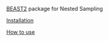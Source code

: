 [BEAST2](http://beast2.org) package for Nested Sampling

[Installation](https://github.com/BEAST2-dev/nested-sampling/wiki)

[How to use](https://github.com/BEAST2-dev/nested-sampling/wiki/How-to-use-NS)
